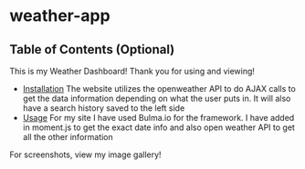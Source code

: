 # weather-app
## Table of Contents (Optional)
This is my Weather Dashboard! Thank you for using and viewing!
* [Installation](#installation)
The website utilizes the openweather API to do AJAX calls to get the data information depending on what the user puts in. It will also have a search history saved to the left side
* [Usage](#usage)
For my site I have used Bulma.io for the framework. I have added in moment.js to get the exact date info and also open weather API to get all the other information

For screenshots, view my image gallery!
